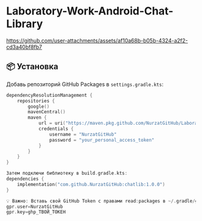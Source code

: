 ﻿# Laboratory-Work-Android-Chat-Library

https://github.com/user-attachments/assets/af10a68b-b05b-4324-a2f2-cd3a40bf8fb7

## 📦 Установка

Добавь репозиторий GitHub Packages в `settings.gradle.kts`:

```kotlin
dependencyResolutionManagement {
    repositories {
        google()
        mavenCentral()
        maven {
            url = uri("https://maven.pkg.github.com/NurzatGitHub/Laboratory-Work-Android-Chat-Library")
            credentials {
                username = "NurzatGitHub"
                password = "your_personal_access_token"
            }
        }
    }
}

Затем подключи библиотеку в build.gradle.kts:
dependencies {
    implementation("com.github.NurzatGitHub:chatlib:1.0.0")
}

💡 Важно: Вставь свой GitHub Token с правами read:packages в ~/.gradle/gradle.properties:
gpr.user=NurzatGitHub
gpr.key=ghp_ТВОЙ_ТОКЕН
